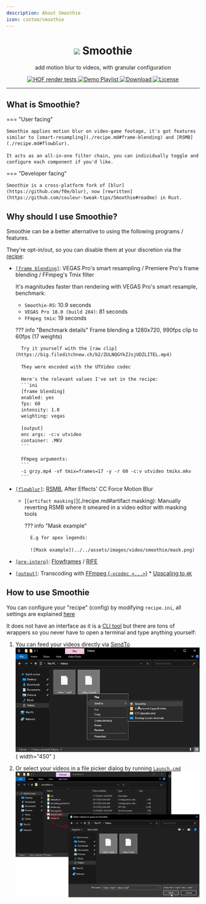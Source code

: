 ```yaml
---
description: About Smoothie
icon: custom/smoothie
---
```



<h1 align="center">
    <!-- yup if i put a line break they're not actually centered =( -->
    <img src="https://small.fileditchnew.ch/s0/gJlDcKvaPUwFlrRLuDmI.svg" width=100 /> Smoothie
</h1>
<p align="center">
    add motion blur to videos, with granular configuration
</p>
<p align="center">
    <a href="https://discord.com/channels/774315187183288411/1051234238835474502">
        <img src="https://img.shields.io/badge/HOF%20render%20tests-white?logo=discord" alt="HOF render tests" />
    </a>
    <a href="https://www.youtube.com/playlist?list=PLrsLsEZL_o4M_yTqZGwN5cM5ZxJTqkWkZ">
        <img src="https://img.shields.io/badge/Demo%20Playlist-FF0000?logo=youtube" alt="Demo Playlist" />
    </a>
    <a href="https://github.com/couleur-tweak-tips/smoothie-rs/releases/latest/download/smoothie-rs-nightly.zip">
        <img src="https://img.shields.io/badge/Download%20(.zip)-8A2BE2" alt="Download" />
    </a>
    <a href="https://github.com/couleur-tweak-tips/TweakList/blob/master/LICENSE">
        <img src="https://img.shields.io/github/license/couleur-tweak-tips/TweakList.svg" alt="License" />
    </a>
</p>

---

## What is Smoothie?

=== "User facing"

    Smoothie applies motion blur on video-game footage, it's got features similar to [smart-resampling](./recipe.md#frame-blending) and [RSMB](./recipe.md#flowblur).
    
    It acts as an all-in-one filter chain, you can individually toggle and configure each component if you'd like.


=== "Developer facing"

    Smoothie is a cross-platform fork of [blur](https://github.com/f0e/blur), now [rewritten](https://github.com/couleur-tweak-tips/Smoothie#readme) in Rust.

## Why should I use Smoothie?

Smoothie can be a better alternative to using the following programs / features.

They're opt-in/out, so you can disable them at your discretion via the [recipe](./recipe.md):

* [`[frame blending]`](./recipe.md#frame-blending): VEGAS Pro's smart resampling / Premiere Pro's frame blending / FFmpeg's Tmix filter
    
    It's magnitudes faster than rendering with VEGAS Pro's smart resample, benchmark:


    * `Smoothie-RS`: 10.9 seconds
    * `VEGAS Pro 18.0 (build 284)`: 81 seconds
    * `FFmpeg tmix`: 19 seconds

    ??? info "Benchmark details"
        Frame blending a 1280x720, 990fps clip to 60fps (17 weights)

        Try it yourself with the [raw clip](https://big.fileditchnew.ch/b2/ZULNQGYkZJsjUDZLITEL.mp4)

        They were encoded with the UTVideo codec

        Here's the relevant values I've set in the recipe:
        ```ini
        [frame blending]
        enabled: yes
        fps: 60
        intensity: 1.0
        weighting: vegas

        [output]
        enc args: -c:v utvideo
        container: .MKV
        ```

        FFmpeg arguments:
        ```
        -i grzy.mp4 -vf tmix=frames=17 -y -r 60 -c:v utvideo tmikx.mkv
        ```

* [`[flowblur]`](./recipe.md#flowblur): [RSMB](https://revisionfx.com/products/rsmb/), After Effects' CC Force Motion Blur
    * [`[artifact masking]`](./recipe.md#artifact masking): Manually reverting RSMB where it smeared in a video editor with masking tools
    
        ??? info "Mask example"

            E.g for apex legends:
            
            ![Mask example](../../assets/images/video/smoothie/mask.png)

* [`[pre-interp]`](./recipe.md#pre-interp): [Flowframes](https://nmkd.itch.io/flowframes) / [RIFE](https://github.com/megvii-research/ECCV2022-RIFE)
* [`[output]`](./recipe.md#output): Transcoding with [FFmpeg (`-vcodec <...>`)](https://ffmpeg.org/ffmpeg-all.html#Main-options)
        * [Upscaling to `4K`](../ffmpeg/upscaling.md)


## How to use Smoothie

You can configure your "recipe" (config) by modifying `recipe.ini`, all settings are explained [here](./recipe.md)

It does not have an interface as it is a [CLI tool](https://en.wikipedia.org/wiki/Command-line_interface) but there are tons of wrappers so you never have to open a terminal and type anything yourself:

1. You can feed your videos directly via [SendTo](../sendto.md) ![Send To folder](../../assets/images/video/smoothie/smoothiesendto.png){ width="450" }

2. Or select your videos in a file picker dialog by running [`Launch.cmd`](https://github.com/couleur-tweak-tips/smoothie-rs/blob/5bedf4ff231fd56832deacf4e32c5eb9f640c004/.github/workflows/shipper.ps1#L22) ![Launch.cmd preview](../../assets/images/video/smoothie/launch.png)
